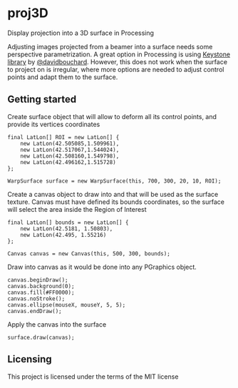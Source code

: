 # proj3D
Display projection into a 3D surface in Processing

Adjusting images projected from a beamer into a surface needs some perspective parametrization. A great option in Processing is using [Keystone library](https://github.com/davidbouchard/keystone) by [@davidbouchard](https://github.com/davidbouchard). However, this does not work when the surface to project on is irregular, where more options are needed to adjust control points and adapt them to the surface.

## Getting started
Create surface object that will allow to deform all its control points, and provide its vertices coordinates
```
final LatLon[] ROI = new LatLon[] {
    new LatLon(42.505085,1.509961),
    new LatLon(42.517067,1.544024),
    new LatLon(42.508160,1.549798),
    new LatLon(42.496162,1.515728)
};

WarpSurface surface = new WarpSurface(this, 700, 300, 20, 10, ROI);

```

Create a canvas object to draw into and that will be used as the surface texture. Canvas must have defined its bounds coordinates, so the surface will select the area inside the Region of Interest
```
final LatLon[] bounds = new LatLon[] {
    new LatLon(42.5181, 1.50803),
    new LatLon(42.495, 1.55216)
};

Canvas canvas = new Canvas(this, 500, 300, bounds);
```

Draw into canvas as it would be done into any PGraphics object.
```
canvas.beginDraw();
canvas.background(0);
canvas.fill(#FF0000);
canvas.noStroke();
canvas.ellipse(mouseX, mouseY, 5, 5);
canvas.endDraw();
```

Apply the canvas into the surface
```
surface.draw(canvas);
```

## Licensing
This project is licensed under the terms of the MIT license